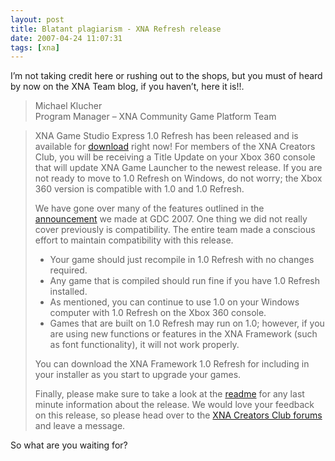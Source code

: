 ```yaml
---
layout: post
title: Blatant plagiarism - XNA Refresh release
date: 2007-04-24 11:07:31
tags: [xna]
---
```


I’m not taking credit here or rushing out to the shops, but you must of heard by now on the XNA Team blog, if you haven’t, here it is!!.

> 

> Michael Klucher  
> Program Manager – XNA Community Game Platform Team

> XNA Game Studio Express 1.0 Refresh has been released and is available for [download](http://msdn2.microsoft.com/en-us/xna/aa937795) right now! For members of the XNA Creators Club, you will be receiving a Title Update on your Xbox 360 console that will update XNA Game Launcher to the newest release. If you are not ready to move to 1.0 Refresh on Windows, do not worry; the Xbox 360 version is compatible with 1.0 and 1.0 Refresh.
> 
> We have gone over many of the features outlined in the [announcement](http://blogs.msdn.com/xna/archive/2007/03/08/announcing-the-xna-game-studio-express-update) we made at GDC 2007. One thing we did not really cover previously is compatibility. The entire team made a conscious effort to maintain compatibility with this release.
> 
> - Your game should just recompile in 1.0 Refresh with no changes required.
> - Any game that is compiled should run fine if you have 1.0 Refresh installed.
> - As mentioned, you can continue to use 1.0 on your Windows computer with 1.0 Refresh on the Xbox 360 console.
> - Games that are built on 1.0 Refresh may run on 1.0; however, if you are using new functions or features in the XNA Framework (such as font functionality), it will not work properly. 
> 
> You can download the XNA Framework 1.0 Refresh for including in your installer as you start to upgrade your games.
> 
> Finally, please make sure to take a look at the [readme](http://msdn2.microsoft.com/en-us/xna/aa937796) for any last minute information about the release. We would love your feedback on this release, so please head over to the [XNA Creators Club forums](http://creators.xna.com/forums/default) and leave a message.

So what are you waiting for?

